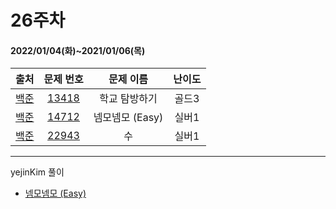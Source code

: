 # 26주차
#### 2022/01/04(화)~2021/01/06(목)

|               출처               |                   문제 번호                    |     문제 이름      | 난이도 |
| :------------------------------: | :--------------------------------------------: | :----------------: | :----: |
| [백준](https://www.acmicpc.net/) | [13418](https://www.acmicpc.net/problem/13418) | 학교 탐방하기       | 골드3  |
| [백준](https://www.acmicpc.net/) | [14712](https://www.acmicpc.net/problem/14712) | 넴모넴모 (Easy)     | 실버1  |
| [백준](https://www.acmicpc.net/) | [22943](https://www.acmicpc.net/problem/22943) | 수                 | 실버1 |

---

yejinKim 풀이
- [넴모넴모 (Easy)](https://yejinny.notion.site/14712-Easy-548d3208a3a54beda7ec15e186e74dc1)
